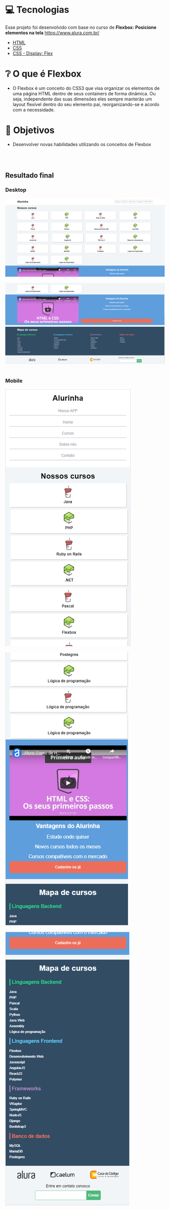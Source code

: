 
# :computer: Tecnologias
Esse projeto foi desenvolvido com base no curso de **Flexbox: Posicione elementos na tela** https://www.alura.com.br/

* [HTML](https://developer.mozilla.org/pt-BR/docs/Web/HTML)      
* [CSS](https://www.hostinger.com.br/tutoriais/o-que-e-css-guia-basico-de-css/)      
* [CSS - Display: Flex](https://origamid.com/projetos/flexbox-guia-completo/)      


# :grey_question: O que é Flexbox

* O Flexbox é um conceito do CSS3 que visa organizar os elementos de uma página HTML dentro de seus containers de forma dinâmica. Ou seja, independente das suas dimensões eles sempre manterão um layout flexível dentro do seu elemento pai, reorganizando-se e acordo com a necessidade.



# 🚀 Objetivos

* Desenvolver novas habilidades utilizando os conceitos de Flexbox

<br />
<br />

## Resultado final

### Desktop

<img src="./exemplo/exemplo1.png">

<br />
<br />

<img src="./exemplo/exemplo2.png">

<br />
<br />

### Mobile
<img src="./exemplo/exemplo3.png">

<br />
<br />

<img src="./exemplo/exemplo4.png">

<br />
<br />

<img src="./exemplo/exemplo5.png">
